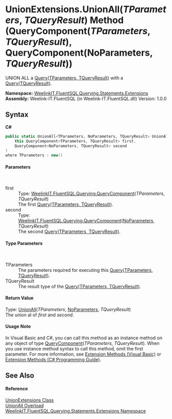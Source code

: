 # UnionExtensions.UnionAll(*TParameters*, *TQueryResult*) Method (QueryComponent(*TParameters*, *TQueryResult*), QueryComponent(NoParameters, *TQueryResult*))
 

UNION ALL a <a href="82639357-28f5-d7fe-833e-926791d1bac8">Query(TParameters, TQueryResult)</a> with a <a href="6f307b37-7f33-b530-7c3a-ff1afbca1c60">Query(TQueryResult)</a>.

**Namespace:**&nbsp;<a href="177c9a6d-318f-ac8a-07a6-73d6eee6ff0b">WeelinkIT.FluentSQL.Querying.Statements.Extensions</a><br />**Assembly:**&nbsp;Weelink-IT.FluentSQL (in Weelink-IT.FluentSQL.dll) Version: 1.0.0

## Syntax

**C#**<br />
``` C#
public static UnionAll<TParameters, NoParameters, TQueryResult> UnionAll<TParameters, TQueryResult>(
	this QueryComponent<TParameters, TQueryResult> first,
	QueryComponent<NoParameters, TQueryResult> second
)
where TParameters : new()

```


#### Parameters
&nbsp;<dl><dt>first</dt><dd>Type: <a href="99a943bf-ed1c-c4ab-faea-abee3cf13828">WeelinkIT.FluentSQL.Querying.QueryComponent</a>(*TParameters*, *TQueryResult*)<br />The first <a href="82639357-28f5-d7fe-833e-926791d1bac8">Query(TParameters, TQueryResult)</a>.</dd><dt>second</dt><dd>Type: <a href="99a943bf-ed1c-c4ab-faea-abee3cf13828">WeelinkIT.FluentSQL.Querying.QueryComponent</a>(<a href="366e7705-637b-5dcb-b457-635261f2ef32">NoParameters</a>, *TQueryResult*)<br />The second <a href="82639357-28f5-d7fe-833e-926791d1bac8">Query(TParameters, TQueryResult)</a>.</dd></dl>

#### Type Parameters
&nbsp;<dl><dt>TParameters</dt><dd>The parameters required for executing this <a href="82639357-28f5-d7fe-833e-926791d1bac8">Query(TParameters, TQueryResult)</a>.</dd><dt>TQueryResult</dt><dd>The result type of the <a href="82639357-28f5-d7fe-833e-926791d1bac8">Query(TParameters, TQueryResult)</a>.</dd></dl>

#### Return Value
Type: <a href="2b96ba42-7a2b-4f11-ce9f-9a324553a83e">UnionAll</a>(*TParameters*, <a href="366e7705-637b-5dcb-b457-635261f2ef32">NoParameters</a>, *TQueryResult*)<br />The union al of *first* and *second*.

#### Usage Note
In Visual Basic and C#, you can call this method as an instance method on any object of type <a href="99a943bf-ed1c-c4ab-faea-abee3cf13828">QueryComponent</a>(*TParameters*, *TQueryResult*). When you use instance method syntax to call this method, omit the first parameter. For more information, see <a href="http://msdn.microsoft.com/en-us/library/bb384936.aspx">Extension Methods (Visual Basic)</a> or <a href="http://msdn.microsoft.com/en-us/library/bb383977.aspx">Extension Methods (C# Programming Guide)</a>.

## See Also


#### Reference
<a href="29b816d0-3781-84cb-bad5-77fe83deb981">UnionExtensions Class</a><br /><a href="b2fe78c0-0307-c181-d1bf-0ebe2d629e80">UnionAll Overload</a><br /><a href="177c9a6d-318f-ac8a-07a6-73d6eee6ff0b">WeelinkIT.FluentSQL.Querying.Statements.Extensions Namespace</a><br />